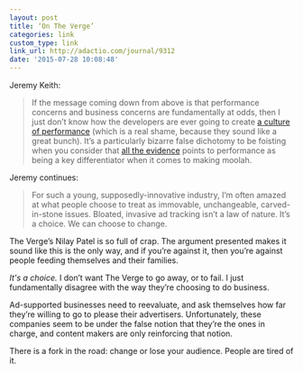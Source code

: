 ```yaml
---
layout: post
title: ‘On The Verge’
categories: link
custom_type: link
link_url: http://adactio.com/journal/9312
date: '2015-07-28 10:08:48'
---
```

Jeremy Keith:

> If the message coming down from above is that performance concerns and business concerns are fundamentally at odds, then I just don’t know how the developers are ever going to create [a culture of performance](http://alistapart.com/article/performance-showing-versus-telling) (which is a real shame, because they sound like a great bunch). It’s a particularly bizarre false dichotomy to be foisting when you consider that [all the evidence](http://www.impressivewebs.com/importance-of-website-performance-sources/) points to performance as being a key differentiator when it comes to making moolah.

Jeremy continues:

> For such a young, supposedly-innovative industry, I’m often amazed at what people choose to treat as immovable, unchangeable, carved-in-stone issues. Bloated, invasive ad tracking isn’t a law of nature. It’s a choice. We can choose to change.

The Verge’s Nilay Patel is so full of crap. The argument presented makes it sound like this is the only way, and if you’re against it, then you’re against people feeding themselves and their families.

*It's a choice.* I don’t want The Verge to go away, or to fail. I just fundamentally disagree with the way they’re choosing to do business.

Ad-supported businesses need to reevaluate, and ask themselves how far they’re willing to go to please their advertisers. Unfortunately, these companies seem to be under the false notion that they’re the ones in charge, and content makers are only reinforcing that notion.

There is a fork in the road: change or lose your audience. People are tired of it.